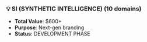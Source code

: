 ### 💡 SI (SYNTHETIC INTELLIGENCE) (10 domains)

- **Total Value**: $600+
- **Purpose**: Next-gen branding
- **Status**: DEVELOPMENT PHASE
